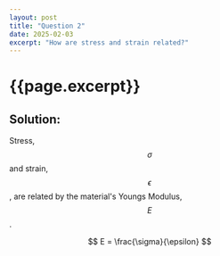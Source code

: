 ```yaml
---
layout: post
title: "Question 2"
date: 2025-02-03
excerpt: "How are stress and strain related?"
---
```


# {{page.excerpt}}

## Solution:
Stress, $$\sigma$$ and strain, $$\epsilon$$, are related by the material's Youngs Modulus, $$E$$.

$$
    E = \frac{\sigma}{\epsilon}
$$